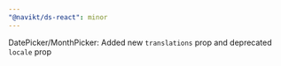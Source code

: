 ```yaml
---
"@navikt/ds-react": minor
---
```


DatePicker/MonthPicker: Added new `translations` prop and deprecated `locale` prop
